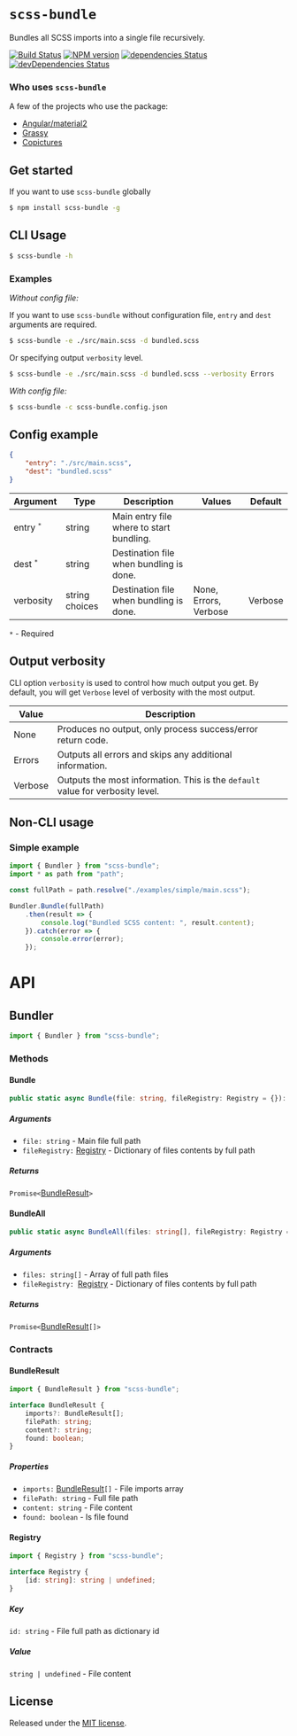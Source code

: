 # `scss-bundle`
Bundles all SCSS imports into a single file recursively.

[![Build Status](https://travis-ci.org/SimplrJS/scss-bundle.svg?branch=master)](https://travis-ci.org/SimplrJS/scss-bundle)
[![NPM version](http://img.shields.io/npm/v/scss-bundle.svg)](https://www.npmjs.com/package/scss-bundle) [![dependencies Status](https://david-dm.org/simplrjs/scss-bundle/status.svg)](https://david-dm.org/simplrjs/scss-bundle) [![devDependencies Status](https://david-dm.org/simplrjs/scss-bundle/dev-status.svg)](https://david-dm.org/simplrjs/scss-bundle?type=dev)

### Who uses `scss-bundle`
A few of the projects who use the package:
- [Angular/material2](https://github.com/angular/material2)
- [Grassy](https://github.com/lazarljubenovic/grassy)
- [Copictures](https://copictures.com)

## Get started
If you want to use `scss-bundle` globally
```sh
$ npm install scss-bundle -g
```

## CLI Usage
```sh
$ scss-bundle -h
```

### Examples
_Without config file:_

If you want to use `scss-bundle` without configuration file, `entry` and `dest` arguments are required.
```sh
$ scss-bundle -e ./src/main.scss -d bundled.scss
```
Or specifying output `verbosity` level.
```sh
$ scss-bundle -e ./src/main.scss -d bundled.scss --verbosity Errors
```


_With config file:_
```sh
$ scss-bundle -c scss-bundle.config.json
```

## Config example
```json
{
    "entry": "./src/main.scss",
    "dest": "bundled.scss"
}
```

| Argument             | Type   | Description                                         | Values                | Default |
|----------------------|--------|-----------------------------------------------------|-----------------------|---------|
| entry <sup>`*`</sup>  | string | Main entry file where to start bundling.            | ` `                   | ` `     |
| dest <sup>`*`</sup>   | string | Destination file when bundling is done.             | ` `                   | ` `     |
| verbosity            | string choices | Destination file when bundling is done.     | None, Errors, Verbose | Verbose |

`*` - Required

## Output verbosity
CLI option `verbosity` is used to control how much output you get. By default, you will get `Verbose` level of verbosity with the most output.

| Value   | Description                                                                |
|---------|----------------------------------------------------------------------------|
| None    | Produces no output, only process success/error return code.                |
| Errors  | Outputs all errors and skips any additional information.                   |
| Verbose | Outputs the most information. This is the `default` value for verbosity level. |

## Non-CLI usage

### Simple example
```typescript
import { Bundler } from "scss-bundle";
import * as path from "path";

const fullPath = path.resolve("./examples/simple/main.scss");

Bundler.Bundle(fullPath)
    .then(result => {
        console.log("Bundled SCSS content: ", result.content);
    }).catch(error => {
        console.error(error);
    });
```

# API

## Bundler
```typescript
import { Bundler } from "scss-bundle";
```

### Methods 

#### Bundle
```typescript
public static async Bundle(file: string, fileRegistry: Registry = {}): Promise<BundleResult>
```

##### Arguments
- `file: string` - Main file full path
- `fileRegistry:` [Registry](#registry) - Dictionary of files contents by full path

##### Returns
`Promise<`[BundleResult](#bundleresult)`>`


#### BundleAll
```typescript
public static async BundleAll(files: string[], fileRegistry: Registry = {}): Promise<BundleResult[]> 
```

##### Arguments
- `files: string[]` - Array of full path files
- `fileRegistry: `[Registry](#registry) - Dictionary of files contents by full path

##### Returns
`Promise<`[BundleResult](#bundleresult)`[]>`

### Contracts

#### BundleResult
```typescript
import { BundleResult } from "scss-bundle";
```

```typescript
interface BundleResult {
    imports?: BundleResult[];
    filePath: string;
    content?: string;
    found: boolean;
}
```

##### Properties
- `imports:` [BundleResult](#bundleresult)`[]` - File imports array 
- `filePath: string` - Full file path
- `content: string` - File content
- `found: boolean` -  Is file found


#### Registry
```typescript
import { Registry } from "scss-bundle";
```

```typescript
interface Registry {
    [id: string]: string | undefined;
}
```

##### Key
`id: string` - File full path as dictionary id

##### Value
`string | undefined` - File content


## License
Released under the [MIT license](LICENSE).
